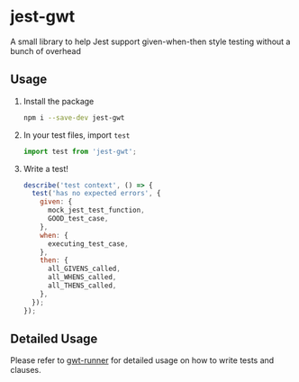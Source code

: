 # jest-gwt
A small library to help Jest support given-when-then style testing without a bunch of overhead

## Usage

1. Install the package
    ```bash
    npm i --save-dev jest-gwt
    ```
2. In your test files, import `test`
    ```js
    import test from 'jest-gwt';
    ```
3. Write a test!
    ```js
    describe('test context', () => {
      test('has no expected errors', {
        given: {
          mock_jest_test_function,
          GOOD_test_case,
        },
        when: {
          executing_test_case,
        },
        then: {
          all_GIVENS_called,
          all_WHENS_called,
          all_THENS_called,
        },
      });
    });
    ```

## Detailed Usage

Please refer to [gwt-runner](https://github.com/devzeebo/gwt-runner) for
detailed usage on how to write tests and clauses.